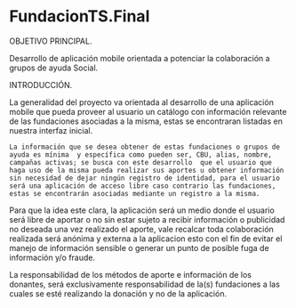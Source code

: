 # FundacionTS.Final

OBJETIVO PRINCIPAL.

Desarrollo de aplicación mobile orientada a potenciar la colaboración a grupos de ayuda Social.


INTRODUCCIÓN.

La generalidad del proyecto va orientada al desarrollo de una aplicación mobile que pueda proveer al usuario un catálogo con información relevante de las fundaciones asociadas a la misma, estas se encontraran listadas en nuestra interfaz inicial.

	La información que se desea obtener de estas fundaciones o grupos de ayuda es mínima  y específica como pueden ser, CBU, alias, nombre, campañas activas; se busca con este desarrollo  que el usuario que haga uso de la misma pueda realizar sus aportes u obtener información sin necesidad de dejar ningún registro de identidad, para el usuario será una aplicación de acceso libre caso contrario las fundaciones, estas se encontrarán asociadas mediante un registro a la misma. 

Para que la idea este clara,  la aplicación será un medio donde el usuario será libre de aportar o no sin estar sujeto a  recibir información o publicidad no deseada una vez realizado el aporte, vale recalcar toda colaboración realizada será anónima y  externa a la aplicacion esto con el fin de evitar el manejo de información sensible o generar un punto de posible fuga de información y/o fraude.


La responsabilidad de los métodos de aporte e información de los donantes,  será exclusivamente responsabilidad de la(s) fundaciones a las cuales se esté realizando la donación y no de la aplicación.
